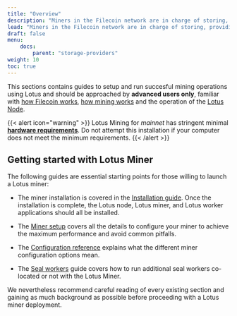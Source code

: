 ```yaml
---
title: "Overview"
description: "Miners in the Filecoin network are in charge of storing, providing content and issuing new blocks."
lead: "Miners in the Filecoin network are in charge of storing, providing content and issuing new blocks."
draft: false
menu:
    docs:
        parent: "storage-providers"
weight: 10
toc: true
---
```


This sections contains guides to setup and run succesful mining operations using Lotus and should be approached by **advanced users only**, familiar with [how Filecoin works](../../about-filecoin/how-filecoin-works.md), [how mining works](../how-mining-works.md) and the operation of the [Lotus Node](../../store/lotus/README.md).

{{< alert icon="warning" >}}
Lotus Mining for _mainnet_ has stringent minimal **[hardware requirements](../hardware-requirements.md)**. Do not attempt this installation if your computer does not meet the minimum requirements.
{{< /alert >}}

## Getting started with Lotus Miner

The following guides are essential starting points for those willing to launch a Lotus miner:

- The miner installation is covered in the [Installation guide](../../get-started/lotus/installation.md). Once the installation is complete, the Lotus node, Lotus miner, and Lotus worker applications should all be installed.

- The [Miner setup](miner-setup.md) covers all the details to configure your miner to achieve the maximum performance and avoid common pitfalls.
- The [Configuration reference](miner-configuration.md) explains what the different miner configuration options mean.
- The [Seal workers](seal-workers.md) guide covers how to run additional seal workers co-located or not with the Lotus Miner.

We nevertheless recommend careful reading of every existing section and gaining as much background as possible before proceeding with a Lotus miner deployment.
